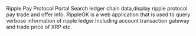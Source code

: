 Ripple Pay Protocol Portal
Search ledger chain data,display ripple protocol pay trade and offer info.
RippleOK is a web application that is used to query verbose information of ripple ledger.Including account transaction gateway and trade price of XRP etc.
